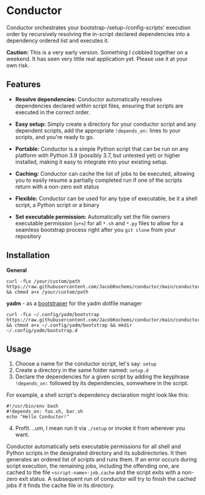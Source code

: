 Conductor
=========
Conductor orchestrates your bootstrap-/setup-/config-scripts'
execution order by recursively resolving the in-script declared
dependencies into a dependency ordered list and executes it.

**Caution:** This is a very early version. Something I cobbled together on a
weekend. It has seen very little real application yet. Please use it at your
own risk.

Features
--------
 * **Resolve dependencies:** Conductor automatically resolves
dependencies declared within script files, ensuring that scripts are executed
in the correct order.

 * **Easy setup:** Simply create a directory for your conductor script and any
dependent scripts, add the appropriate `!depends_on:` lines to your scripts,
and you're ready to go.

 * **Portable:** Conductor is a simple Python script that can be run on any
platform with Python 3.9 (possibly 3.7, but untested yet) or higher installed,
making it easy to integrate into your existing setup.

 * **Caching:** Conductor can cache the list of jobs to be executed, allowing
you to easily resume a partially completed run if one of the scripts return
with a non-zero exit status

 * **Flexible:** Conductor can be used for any type of executable, be it a
shell script, a Python script or a binary

 * **Set executable permission:** Automatically set the file owners executable
permission (`u+x`) for all `*.sh` and `*.py` files to allow for a seamless
bootstrap process right after you `git clone` from your repository

Installation
------------
**General**
```shell
curl -fLo /your/custom/path https://raw.githubusercontent.com/JacobKochems/conductor/main/conductor.py && chmod a+x /your/custom/path
```
**yadm** - as a [bootstraper](https://yadm.io/docs/bootstrap) for the yadm
dotfile manager
```shell
curl -fLo ~/.config/yadm/bootstrap https://raw.githubusercontent.com/JacobKochems/conductor/main/conductor.py && chmod a+x ~/.config/yadm/bootstrap && mkdir ~/.config/yadm/bootstrap.d
```

Usage
-----
1. Choose a name for the conductor script, let's say: `setup`
2. Create a directory in the same folder named: `setup.d`
3. Declare the dependencies for a given script by adding the keyphrase
`!depends_on:` followed by its dependencies, somewhere in the script.

For example, a shell script's dependency declaration might look like this:
```shell
#!/usr/bin/env bash
#!depends_on: foo.sh, bar.sh
echo "Hello Conductor!"
```
4. Profit.  ..um, I mean run it via `./setup` or invoke it from wherever you
want.

Conductor automatically sets executable permissions for all shell and Python
scripts in the designated directory and its subdirectories. It then generates
an ordered list of scripts and runs them. If an error occurs during script
execution, the remaining jobs, including the offending one, are cached to
the file `<script-name>-job.cache` and the script exits with a non-zero exit
status. A subsequent run of conductor will try to finish the cached jobs if it
finds the cache file in its directory.
